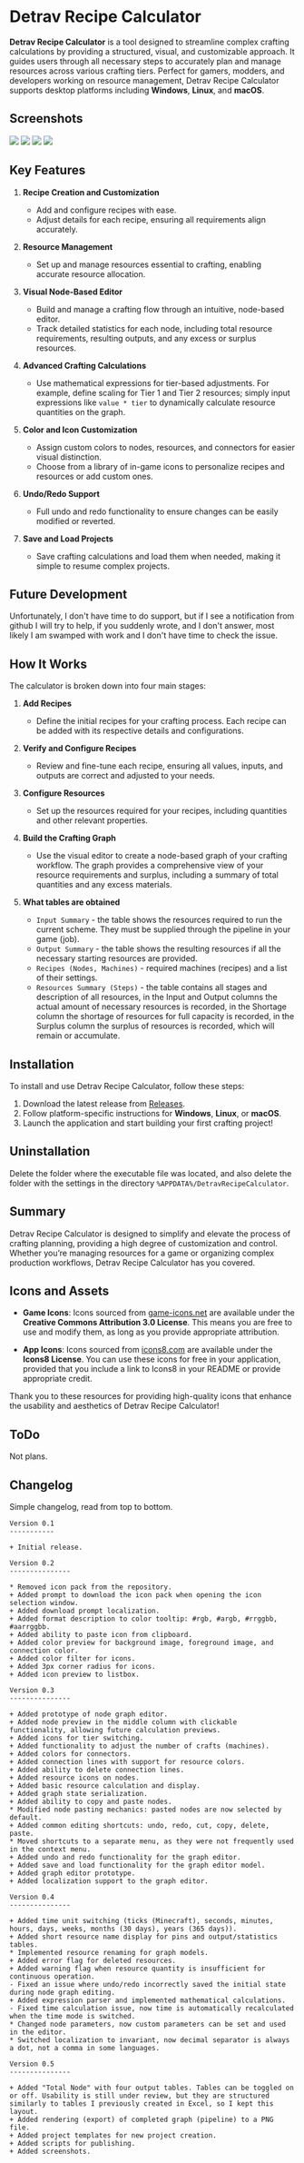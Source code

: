 ﻿# Detrav Recipe Calculator

**Detrav Recipe Calculator** is a tool designed to streamline complex crafting calculations by providing a structured, visual, and customizable approach. It guides users through all necessary steps to accurately plan and manage resources across various crafting tiers. Perfect for gamers, modders, and developers working on resource management, Detrav Recipe Calculator supports desktop platforms including **Windows**, **Linux**, and **macOS**.

## Screenshots

[![](screenshots/screen01_t.png)](screenshots/screen01.png)
[![](screenshots/screen02_t.png)](screenshots/screen02.png)
[![](screenshots/screen03_t.png)](screenshots/screen03.png)
[![](screenshots/screen04_t.png)](screenshots/screen04.png)

## Key Features

1. **Recipe Creation and Customization**
   - Add and configure recipes with ease.
   - Adjust details for each recipe, ensuring all requirements align accurately.

2. **Resource Management**
   - Set up and manage resources essential to crafting, enabling accurate resource allocation.

3. **Visual Node-Based Editor**
   - Build and manage a crafting flow through an intuitive, node-based editor.
   - Track detailed statistics for each node, including total resource requirements, resulting outputs, and any excess or surplus resources.

4. **Advanced Crafting Calculations**
   - Use mathematical expressions for tier-based adjustments. For example, define scaling for Tier 1 and Tier 2 resources; simply input expressions like `value * tier` to dynamically calculate resource quantities on the graph.

5. **Color and Icon Customization**
   - Assign custom colors to nodes, resources, and connectors for easier visual distinction.
   - Choose from a library of in-game icons to personalize recipes and resources or add custom ones.

6. **Undo/Redo Support**
   - Full undo and redo functionality to ensure changes can be easily modified or reverted.

7. **Save and Load Projects**
   - Save crafting calculations and load them when needed, making it simple to resume complex projects.

## Future Development

Unfortunately, I don't have time to do support, but if I see a notification from github I will try to help, if you suddenly wrote, and I don't answer, most likely I am swamped with work and I don't have time to check the issue.


## How It Works

The calculator is broken down into four main stages:

1. **Add Recipes**
   - Define the initial recipes for your crafting process. Each recipe can be added with its respective details and configurations.

2. **Verify and Configure Recipes**
   - Review and fine-tune each recipe, ensuring all values, inputs, and outputs are correct and adjusted to your needs.

3. **Configure Resources**
   - Set up the resources required for your recipes, including quantities and other relevant properties.

4. **Build the Crafting Graph**
   - Use the visual editor to create a node-based graph of your crafting workflow. The graph provides a comprehensive view of your resource requirements and surplus, including a summary of total quantities and any excess materials.

5. **What tables are obtained**
   - `Input Summary` - the table shows the resources required to run the current scheme. They must be supplied through the pipeline in your game (job).
   - `Output Summary` - the table shows the resulting resources if all the necessary starting resources are provided.
   - `Recipes (Nodes, Machines)` - required machines (recipes) and a list of their settings.
   - `Resources Summary (Steps)` - the table contains all stages and description of all resources, in the Input and Output columns the actual amount of necessary resources is recorded, in the Shortage column the shortage of resources for full capacity is recorded, in the Surplus column the surplus of resources is recorded, which will remain or accumulate.

## Installation

To install and use Detrav Recipe Calculator, follow these steps:

1. Download the latest release from [Releases](link-to-release).
2. Follow platform-specific instructions for **Windows**, **Linux**, or **macOS**.
3. Launch the application and start building your first crafting project!

## Uninstallation

Delete the folder where the executable file was located, and also delete the folder with the settings in the directory `%APPDATA%/DetravRecipeCalculator`.

## Summary

Detrav Recipe Calculator is designed to simplify and elevate the process of crafting planning, providing a high degree of customization and control. Whether you’re managing resources for a game or organizing complex production workflows, Detrav Recipe Calculator has you covered.


## Icons and Assets

- **Game Icons**: Icons sourced from [game-icons.net](https://game-icons.net) are available under the **Creative Commons Attribution 3.0 License**. This means you are free to use and modify them, as long as you provide appropriate attribution.

- **App Icons**: Icons sourced from [icons8.com](https://icons8.com) are available under the **Icons8 License**. You can use these icons for free in your application, provided that you include a link to Icons8 in your README or provide appropriate credit.

Thank you to these resources for providing high-quality icons that enhance the usability and aesthetics of Detrav Recipe Calculator!

## ToDo

Not plans.

## Changelog

Simple changelog, read from top to bottom.

```
Version 0.1
-----------

+ Initial release.

Version 0.2
---------------

* Removed icon pack from the repository.
+ Added prompt to download the icon pack when opening the icon selection window.
+ Added download prompt localization.
+ Added format description to color tooltip: #rgb, #argb, #rrggbb, #aarrggbb.
+ Added ability to paste icon from clipboard.
+ Added color preview for background image, foreground image, and connection color.
+ Added color filter for icons.
+ Added 3px corner radius for icons.
+ Added icon preview to listbox.

Version 0.3
---------------
 
+ Added prototype of node graph editor.
+ Added node preview in the middle column with clickable functionality, allowing future calculation previews.
+ Added icons for tier switching.
+ Added functionality to adjust the number of crafts (machines).
+ Added colors for connectors.
+ Added connection lines with support for resource colors.
+ Added ability to delete connection lines.
+ Added resource icons on nodes.
+ Added basic resource calculation and display.
+ Added graph state serialization.
+ Added ability to copy and paste nodes.
* Modified node pasting mechanics: pasted nodes are now selected by default.
+ Added common editing shortcuts: undo, redo, cut, copy, delete, paste.
* Moved shortcuts to a separate menu, as they were not frequently used in the context menu.
+ Added undo and redo functionality for the graph editor.
+ Added save and load functionality for the graph editor model.
+ Added graph editor prototype.
+ Added localization support to the graph editor.

Version 0.4
---------------

+ Added time unit switching (ticks (Minecraft), seconds, minutes, hours, days, weeks, months (30 days), years (365 days)).
+ Added short resource name display for pins and output/statistics tables.
* Implemented resource renaming for graph models.
+ Added error flag for deleted resources.
+ Added warning flag when resource quantity is insufficient for continuous operation.
- Fixed an issue where undo/redo incorrectly saved the initial state during node graph editing.
+ Added expression parser and implemented mathematical calculations.
- Fixed time calculation issue, now time is automatically recalculated when the time mode is switched.
* Changed node parameters, now custom parameters can be set and used in the editor.
* Switched localization to invariant, now decimal separator is always a dot, not a comma in some languages.

Version 0.5
---------------

+ Added "Total Node" with four output tables. Tables can be toggled on or off. Usability is still under review, but they are structured similarly to tables I previously created in Excel, so I kept this layout.
+ Added rendering (export) of completed graph (pipeline) to a PNG file.
+ Added project templates for new project creation.
+ Added scripts for publishing.
+ Added screenshots.
```

